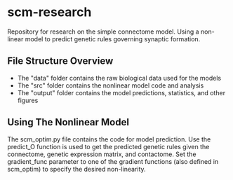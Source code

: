 # scm-research
Repository for research on the simple connectome model. Using a non-linear model to predict genetic rules governing synaptic formation. 

## File Structure Overview
- The "data" folder contains the raw biological data used for the models
- The "src" folder contains the nonlinear model code and analysis
- The "output" folder contains the model predictions, statistics, and other figures

## Using The Nonlinear Model
The scm_optim.py file contains the code for model prediction. Use the predict_O function is used to get the predicted genetic rules given the connectome, genetic expression matrix, and contactome. Set the gradient_func parameter to one of the gradient functions (also defined in scm_optim) to specify the desired non-linearity. 

